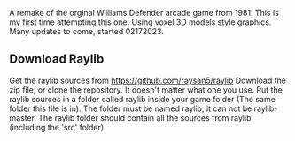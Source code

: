 A remake of the orginal Williams Defender arcade game from 1981. This is my first time attempting this one.
Using voxel 3D models style graphics.
Many updates to come, started 02172023.

## Download Raylib
Get the raylib sources from 
https://github.com/raysan5/raylib
Download the zip file, or clone the repository. It doesn't matter what one you use.
Put the raylib sources in a folder called raylib inside your game folder (The same folder this file is in). The folder must be named raylib, it can not be raylib-master. The raylib folder should contain all the sources from raylib (including the 'src' folder)
